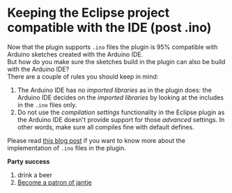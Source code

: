 Keeping the Eclipse project compatible with the IDE (post .ino)  
===============================================================

Now that the plugin supports `.ino` files the plugin is 95% compatible with Arduino sketches created with the Arduino IDE.  
But how do you make sure the sketches build in the plugin can also be build with the Arduino IDE?  
There are a couple of rules you should keep in mind:

 1. The Arduino IDE has no *imported libraries* as in the plugin does: the Arduino IDE decides on the *imported libraries* by looking at the includes in the `.ino` files only. 
 2. Do not use the *compilation settings* functionality in the Eclipse plugin as the Arduino IDE doesn't provide support for those *advanced* settings. In other words, make sure all compiles fine with default defines.
 
Please read [this blog post](http://blog.baeyens.it/#post13) if you want to know more about the implementation of `.ino` files in the plugin.
 
 
 **Party success**
 
 1. drink a beer
 2. [Become a patron of jantje](http://eclipse.baeyens.it/donate.html "thanks")